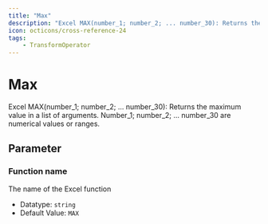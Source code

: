 ```yaml
---
title: "Max"
description: "Excel MAX(number_1; number_2; ... number_30): Returns the maximum value in a list of arguments. Number_1; number_2; ... number_30 are numerical values or ranges."
icon: octicons/cross-reference-24
tags: 
    - TransformOperator
---
```

# Max
<!-- This file was generated - DO NOT CHANGE IT MANUALLY -->



Excel MAX(number_1; number_2; ... number_30): Returns the maximum value in a list of arguments. Number_1; number_2; ... number_30 are numerical values or ranges.

## Parameter

### Function name

The name of the Excel function

- Datatype: `string`
- Default Value: `MAX`



